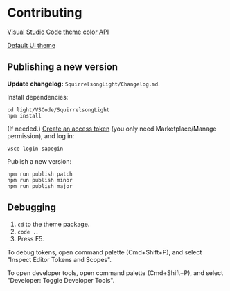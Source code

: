 # Contributing

[Visual Studio Code theme color API](https://code.visualstudio.com/api/references/theme-color)

[Default UI theme](https://github.com/microsoft/vscode/blob/f125afbc800ec611f5a9ab1333c769832ce424b3/src/vs/platform/theme/common/colorRegistry.ts)

## Publishing a new version

**Update changelog:** `SquirrelsongLight/Changelog.md`.

Install dependencies:

```shell
cd light/VSCode/SquirrelsongLight
npm install
```

(If needed.) [Create an access token](https://sapegin.visualstudio.com/_usersSettings/tokens) (you only need Marketplace/Manage permission), and log in:

```shell
vsce login sapegin
```

Publish a new version:

```shell
npm run publish patch
npm run publish minor
npm run publish major
```

## Debugging

1. `cd` to the theme package.
2. `code .`.
3. Press F5.

To debug tokens, open command palette (Cmd+Shift+P), and select "Inspect Editor Tokens and Scopes".

To open developer tools, open command palette (Cmd+Shift+P), and select "Developer: Toggle Developer Tools".
